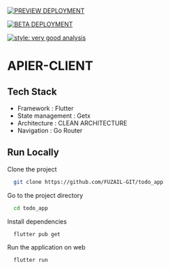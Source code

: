 [![PREVIEW DEPLOYMENT](https://github.com/APIER-ORG/APIER-CLIENT/actions/workflows/preview_deploy.yml/badge.svg)](https://github.com/APIER-ORG/APIER-CLIENT/actions/workflows/preview_deploy.yml)

[![BETA DEPLOYMENT](https://github.com/APIER-ORG/APIER-CLIENT/actions/workflows/beta-deploy.yml/badge.svg)](https://github.com/APIER-ORG/APIER-CLIENT/actions/workflows/beta-deploy.yml)

[![style: very good analysis](https://img.shields.io/badge/style-very_good_analysis-B22C89.svg)](https://pub.dev/packages/very_good_analysis)

# APIER-CLIENT

## Tech Stack

- Framework : Flutter
- State management : Getx
- Architecture : CLEAN ARCHITECTURE
- Navigation : Go Router

## Run Locally

Clone the project

```bash
  git clone https://github.com/FUZAIL-GIT/todo_app
```

Go to the project directory

```bash
  cd todo_app
```

Install dependencies

```bash
  flutter pub get
```

Run the application on web

```bash
  flutter run
```
